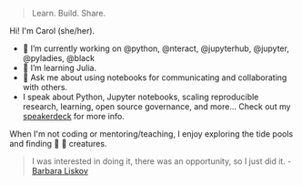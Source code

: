 > Learn. Build. Share.

Hi! I'm Carol (she/her).

- 🔭 I’m currently working on @python, @nteract, @jupyterhub, @jupyter, @pyladies, @black
- 🌱 I’m learning Julia.
- 💬 Ask me about using notebooks for communicating and collaborating with others.
- I speak about Python, Jupyter notebooks, scaling reproducible research, learning, 
  open source governance, and more...
  Check out my [speakerdeck](https://speakerdeck.com/willingc) for more info.

When I'm not coding or mentoring/teaching, I enjoy exploring the tide pools and finding
:octopus: :shell: creatures. 

> I was interested in doing it, there was an opportunity, so I just did it. - [Barbara Liskov](http://www.pmg.csail.mit.edu/~liskov/)
